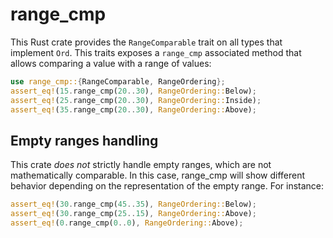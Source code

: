 # range_cmp

This Rust crate provides the `RangeComparable` trait on all types that
implement `Ord`. This traits exposes a `range_cmp` associated method
that allows comparing a value with a range of values:

```rust
use range_cmp::{RangeComparable, RangeOrdering};
assert_eq!(15.range_cmp(20..30), RangeOrdering::Below);
assert_eq!(25.range_cmp(20..30), RangeOrdering::Inside);
assert_eq!(35.range_cmp(20..30), RangeOrdering::Above);
```
## Empty ranges handling

This crate _does not_ strictly handle empty ranges, 
which are not mathematically comparable. In this case, 
range_cmp will show different behavior depending on
the representation of the empty range. For instance:

```rust
assert_eq!(30.range_cmp(45..35), RangeOrdering::Below);
assert_eq!(30.range_cmp(25..15), RangeOrdering::Above);
assert_eq!(0.range_cmp(0..0), RangeOrdering::Above);
```
